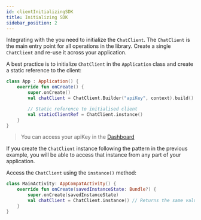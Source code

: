 ```yaml
---
id: clientInitializingSDK
title: Initializing SDK
sidebar_position: 2
---
```


Integrating with the you need to initialize the `ChatClient`. The `ChatClient` is the main entry point for all operations in the library. Create a single `ChatClient` and re-use it across your application.

A best practice is to initialize `ChatClient` in the `Application` class and create a static reference to the client:

 ```kotlin
 class App : Application() {
     override fun onCreate() {
         super.onCreate()
         val chatClient = ChatClient.Builder("apiKey", context).build()

         // Static reference to initialised client
         val staticClientRef = ChatClient.instance()
     }
 }
 ```
> You can access your apiKey in the [Dashboard](https://getstream.io/dashboard)

If you create the `ChatClient` instance following the pattern in the previous example, you will be able to access that instance from any part of your application. 

Access the `ChatClient` using the `instance()` method:

 ```kotlin
 class MainActivity: AppCompatActivity() {
     override fun onCreate(savedInstanceState: Bundle?) {
         super.onCreate(savedInstanceState)
         val chatClient = ChatClient.instance() // Returns the same value as `chatClient` in the previous example.
     }
 }
 ```
